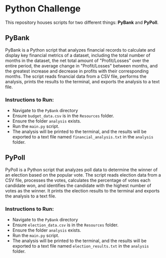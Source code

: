 # Python Challenge

This repository houses scripts for two different things: **PyBank** and **PyPoll**.

## PyBank

PyBank is a Python script that analyzes financial records to calculate and display key financial metrics of a dataset, including the total number of months in the dataset, the net total amount of "Profit/Losses" over the entire period, the average change in "Profit/Losses" between months, and the greatest increase and decrease in profits with their corresponding months. The script reads financial data from a CSV file, performs the analysis, prints the results to the terminal, and exports the analysis to a text file.

### Instructions to Run:

- Navigate to the `PyBank` directory
- Ensure `budget_data.csv` is in the `Resources` folder.
- Ensure the folder `analysis` exists.
- Run the `main.py` script.
- The analysis will be printed to the terminal, and the results will be exported to a text file named `financial_analysis.txt` in the `analysis` folder.

## PyPoll

PyPoll is a Python script that analyzes poll data to determine the winner of an election based on the popular vote. The script reads election data from a CSV file, processes the votes, calculates the percentage of votes each candidate won, and identifies the candidate with the highest number of votes as the winner. It prints the election results to the terminal and exports the analysis to a text file.

### Instructions to Run:

- Navigate to the `PyBank` directory
- Ensure `election_data.csv` is in the `Resources` folder.
- Ensure the folder `analysis` exists.
- Run the `main.py` script.
- The analysis will be printed to the terminal, and the results will be exported to a text file named `election_results.txt` in the `analysis` folder.
